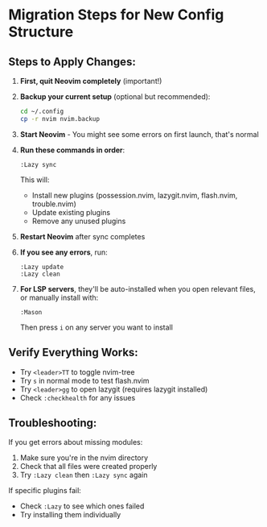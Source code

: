 # Migration Steps for New Config Structure

## Steps to Apply Changes:

1. **First, quit Neovim completely** (important!)

2. **Backup your current setup** (optional but recommended):
   ```bash
   cd ~/.config
   cp -r nvim nvim.backup
   ```

3. **Start Neovim** - You might see some errors on first launch, that's normal

4. **Run these commands in order**:
   ```vim
   :Lazy sync
   ```
   
   This will:
   - Install new plugins (possession.nvim, lazygit.nvim, flash.nvim, trouble.nvim)
   - Update existing plugins
   - Remove any unused plugins

5. **Restart Neovim** after sync completes

6. **If you see any errors**, run:
   ```vim
   :Lazy update
   :Lazy clean
   ```

7. **For LSP servers**, they'll be auto-installed when you open relevant files, or manually install with:
   ```vim
   :Mason
   ```
   Then press `i` on any server you want to install

## Verify Everything Works:

- Try `<leader>TT` to toggle nvim-tree
- Try `s` in normal mode to test flash.nvim
- Try `<leader>gg` to open lazygit (requires lazygit installed)
- Check `:checkhealth` for any issues

## Troubleshooting:

If you get errors about missing modules:
1. Make sure you're in the nvim directory
2. Check that all files were created properly
3. Try `:Lazy clean` then `:Lazy sync` again

If specific plugins fail:
- Check `:Lazy` to see which ones failed
- Try installing them individually
